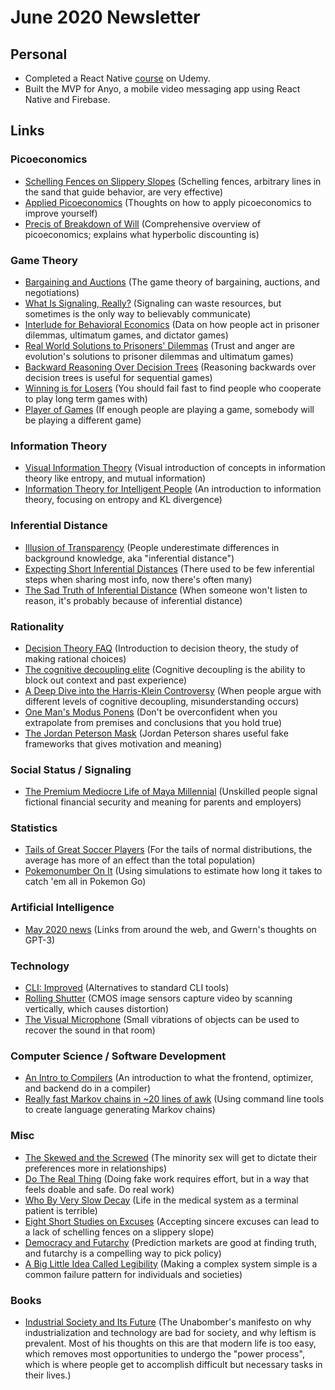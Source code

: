 June 2020 Newsletter
====================

## Personal
- Completed a React Native [course][p000] on Udemy.
- Built the MVP for Anyo, a mobile video messaging app using React Native and Firebase.

## Links
### Picoeconomics
- [Schelling Fences on Slippery Slopes][093] (Schelling fences, arbitrary lines in the sand that guide behavior, are very effective)
- [Applied Picoeconomics][028] (Thoughts on how to apply picoeconomics to improve yourself)
- [Precis of Breakdown of Will][p007] (Comprehensive overview of picoeconomics; explains what hyperbolic discounting is)

### Game Theory
- [Bargaining and Auctions][060] (The game theory of bargaining, auctions, and negotiations)
- [What Is Signaling, Really?][059] (Signaling can waste resources, but sometimes is the only way to believably communicate)
- [Interlude for Behavioral Economics][058] (Data on how people act in prisoner dilemmas, ultimatum games, and dictator games)
- [Real World Solutions to Prisoners' Dilemmas][057] (Trust and anger are evolution's solutions to prisoner dilemmas and ultimatum games)
- [Backward Reasoning Over Decision Trees][056] (Reasoning backwards over decision trees is useful for sequential games)
- [Winning is for Losers][033] (You should fail fast to find people who cooperate to play long term games with)
- [Player of Games][034] (If enough people are playing a game, somebody will be playing a different game)

### Information Theory
- [Visual Information Theory][077] (Visual introduction of concepts in information theory like entropy, and mutual information)
- [Information Theory for Intelligent People][079] (An introduction to information theory, focusing on entropy and KL divergence)

### Inferential Distance
- [Illusion of Transparency][050] (People underestimate differences in background knowledge, aka "inferential distance")
- [Expecting Short Inferential Distances][051] (There used to be few inferential steps when sharing most info, now there's often many)
- [The Sad Truth of Inferential Distance][053] (When someone won't listen to reason, it's probably because of inferential distance)

### Rationality
- [Decision Theory FAQ][006] (Introduction to decision theory, the study of making rational choices)
- [The cognitive decoupling elite][108] (Cognitive decoupling is the ability to block out context and past experience)
- [A Deep Dive into the Harris-Klein Controversy][109] (When people argue with different levels of cognitive decoupling, misunderstanding occurs)
- [One Man's Modus Ponens][072] (Don't be overconfident when you extrapolate from premises and conclusions that you hold true)
- [The Jordan Peterson Mask][035] (Jordan Peterson shares useful fake frameworks that gives motivation and meaning)

### Social Status / Signaling
- [The Premium Mediocre Life of Maya Millennial][044] (Unskilled people signal fictional financial security and meaning for parents and employers)

### Statistics
- [Tails of Great Soccer Players][032] (For the tails of normal distributions, the average has more of an effect than the total population)
- [Pokemonumber On It][050] (Using simulations to estimate how long it takes to catch 'em all in Pokemon Go)

### Artificial Intelligence
- [May 2020 news][071] (Links from around the web, and Gwern's thoughts on GPT-3)

### Technology
- [CLI: Improved][076] (Alternatives to standard CLI tools)
- [Rolling Shutter][067] (CMOS image sensors capture video by scanning vertically, which causes distortion)
- [The Visual Microphone][066] (Small vibrations of objects can be used to recover the sound in that room)

### Computer Science / Software Development
- [An Intro to Compilers][082] (An introduction to what the frontend, optimizer, and backend do in a compiler)
- [Really fast Markov chains in ~20 lines of awk][063] (Using command line tools to create language generating Markov chains)

### Misc
- [The Skewed and the Screwed][031] (The minority sex will get to dictate their preferences more in relationships)
- [Do The Real Thing][081] (Doing fake work requires effort, but in a way that feels doable and safe. Do real work)
- [Who By Very Slow Decay][005] (Life in the medical system as a terminal patient is terrible)
- [Eight Short Studies on Excuses][098] (Accepting sincere excuses can lead to a lack of schelling fences on a slippery slope)
- [Democracy and Futarchy][097] (Prediction markets are good at finding truth, and futarchy is a compelling way to pick policy)
- [A Big Little Idea Called Legibility][041] (Making a complex system simple is a common failure pattern for individuals and societies)

### Books
- [Industrial Society and Its Future][p008] (The Unabomber's manifesto on why industrialization and technology are bad for society, and why leftism is prevalent. Most of his thoughts on this are that modern life is too easy, which removes most opportunities to undergo the "power process", which is where people get to accomplish difficult but necessary tasks in their lives.)

## <!-- Links -->
[p000]: https://www.udemy.com/course/the-complete-react-native-and-redux-course/
[p007]: https://www.picoeconomics.org/HTarticles/Bkdn_Precis/Precis2.html
[p008]: https://www.washingtonpost.com/wp-srv/national/longterm/unabomber/manifesto.text.htm
[005]: https://slatestarcodex.com/2013/07/17/who-by-very-slow-decay/
[028]: https://www.lesswrong.com/posts/NjzBrtvDS4jXi5Krp/applied-picoeconomics
[031]: https://putanumonit.com/2020/01/26/skewed-and-the-screwed/
[032]: https://putanumonit.com/2015/11/10/003-soccer1/
[033]: https://putanumonit.com/2017/10/11/winning-is-for-losers/
[034]: https://putanumonit.com/2018/08/22/player-of-games/
[035]: https://putanumonit.com/2018/03/03/jordan-peterson/
[036]: https://putanumonit.com/2016/03/23/20_nice_guys/
[041]: https://www.ribbonfarm.com/2010/07/26/a-big-little-idea-called-legibility/
[044]: https://www.ribbonfarm.com/2017/08/17/the-premium-mediocre-life-of-maya-millennial/
[050]: https://www.lesswrong.com/posts/sSqoEw9eRP2kPKLCz/illusion-of-transparency-why-no-one-understands-you
[051]: https://www.lesswrong.com/posts/HLqWn5LASfhhArZ7w/expecting-short-inferential-distances
[052]: https://www.lesswrong.com/posts/sBBGxdvhKcppQWZZE/double-illusion-of-transparency
[053]: https://web.archive.org/web/20121022042543/http://www.greatplay.net/essays/the-sad-truth-of-inferential-distance
[054]: http://jkorpela.fi/wiio.html
[055]: https://knowledge.wharton.upenn.edu/article/conspicuous-consumption-and-race-who-spends-more-on-what/
[056]: https://www.lesswrong.com/posts/EhEZoTFzys9EDmEXn/backward-reasoning-over-decision-trees
[057]: https://www.lesswrong.com/posts/BroeiXGh9PrKZEkJ5/real-world-solutions-to-prisoners-dilemmas
[058]: https://www.lesswrong.com/posts/Yy7mgec8tsbTAuTqb/interlude-for-behavioral-economics
[059]: https://www.lesswrong.com/posts/KheBaeW8Pi7LwewoF/what-is-signaling-really
[060]: https://www.lesswrong.com/posts/um7w5RogAHhxGy8Ti/bargaining-and-auctions
[063]: https://0x0f0f0f.github.io/posts/2019/11/really-fast-markov-chains-in-~20-lines-of-sh-grep-cut-and-awk/
[066]: http://people.csail.mit.edu/mrub/VisualMic/
[067]: https://en.wikipedia.org/wiki/Rolling_shutter
[071]: https://www.gwern.net/newsletter/2020/05#
[072]: https://www.gwern.net/Modus
[076]: https://remysharp.com/2018/08/23/cli-improved
[077]: https://colah.github.io/posts/2015-09-Visual-Information/
[078]: https://uw-se-2020-class-profile.github.io/profile.pdf
[079]: http://tuvalu.santafe.edu/~simon/it.pdf
[080]: https://illiteracyhasdownsides.com/2020/06/13/how-to-get-worse-at-starcraft-ii/
[081]: https://www.scotthyoung.com/blog/2020/05/04/do-the-real-thing/
[082]: https://nicoleorchard.com/blog/compilers
[093]: https://www.lesswrong.com/posts/Kbm6QnJv9dgWsPHQP/schelling-fences-on-slippery-slopes
[097]: https://web.archive.org/web/20171214152559/http://squid314.livejournal.com/352406.html
[098]: http://lesswrong.com/lw/24o/eight_short_studies_on_excuses/
[006]: https://www.lesswrong.com/posts/zEWJBFFMvQ835nq6h/decision-theory-faq
[108]: https://drossbucket.com/2018/04/08/the-cognitive-decoupling-elite/
[109]: https://everythingstudies.com/2018/04/26/a-deep-dive-into-the-harris-klein-controversy/
